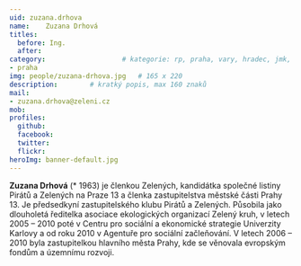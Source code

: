 ```yaml
---
uid: zuzana.drhova
name:    Zuzana Drhová
titles:
  before: Ing. 
  after:
category:                 	# kategorie: rp, praha, vary, hradec, jmk, senat
- praha
img: people/zuzana-drhova.jpg   # 165 x 220
description:      	# kratký popis, max 160 znaků
mail:
- zuzana.drhova@zeleni.cz
mob:
profiles:
  github:       
  facebook:    
  twitter: 		  
  flickr:		  
heroImg: banner-default.jpg  
---
```


**Zuzana Drhová** (* 1963) je členkou Zelených, kandidátka společné listiny Pirátů a Zelených na Praze 13 a členka zastupitelstva městské části Prahy 13. Je předsedkyní zastupitelského klubu Pirátů a Zelených. Působila jako dlouholetá ředitelka asociace ekologických organizací Zelený kruh, v letech 2005 – 2010 poté v Centru pro sociální a ekonomické strategie Univerzity Karlovy a od roku 2010 v Agentuře pro sociální začleňování. V letech 2006 – 2010 byla zastupitelkou hlavního města Prahy, kde se věnovala evropským fondům a územnímu rozvoji.
